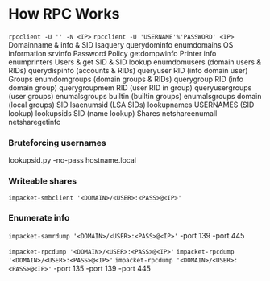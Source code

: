 # How RPC Works
`rpcclient -U '' -N <IP>`
`rpcclient -U 'USERNAME'%'PASSWORD' <IP>`
Domainname & info & SID
        	lsaquery
        	querydominfo
		enumdomains
	OS information
		srvinfo
	Password Policy
        	getdompwinfo
	Printer info
      		enumprinters
	Users & get SID & SID lookup
	       	enumdomusers			(domain users & RIDs)
	       	querydispinfo			    (accounts & RIDs)
	       	queryuser RID			   (info domain user)
	Groups
	       	enumdomgroups		       (domain groups & RIDs)
	       	querygroup RID			  (info domain group)
	       	querygroupmem RID	     (user RID in group)
		queryusergroups 		(user groups)
		enumalsgroups builtin	      (builtin groups)
      		enumalsgroups domain	   (local groups)
	SID
      		lsaenumsid			     (LSA SIDs)
	       	lookupnames USERNAMES   (SID lookup)
	       	lookupsids SID			    (name lookup)
	Shares
	       	netshareenumall
	       	netsharegetinfo

### Bruteforcing usernames
lookupsid.py -no-pass hostname.local

### Writeable shares
`impacket-smbclient '<DOMAIN>/<USER>:<PASS>@<IP>'`

### Enumerate info
`impacket-samrdump '<DOMAIN>/<USER>:<PASS>@<IP>'`
	-port 139
	-port 445

`impacket-rpcdump '<DOMAIN>/<USER>:<PASS>@<IP>'`
`impacket-rpcdump '<DOMAIN>/<USER>:<PASS>@<IP>'`
`impacket-rpcdump '<DOMAIN>/<USER>:<PASS>@<IP>'`
	-port 135
	-port 139
	-port 445